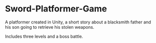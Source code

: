 # Sword-Platformer-Game

A platformer created in Unity, a short story about a blacksmith father and his son going to retrieve his stolen weapons. 

Includes three levels and a boss battle.
